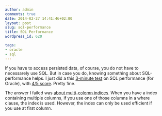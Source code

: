 ```yaml
---
author: admin
comments: true
date: 2014-02-27 14:41:46+02:00
layout: post
slug: sql-performance
title: SQL Performance
wordpress_id: 620

tags:
- oracle
- sql
---
```


If you have to access persisted data, of course, you do not have to necessarely use SQL. But in case you do, knowing something about SQL-performance helps.
I just did a this [3-minute test](http://use-the-index-luke.com/3-minute-test) on SQL performance (for Oracle), with [4/5 score](http://use-the-index-luke.com/3-minute-test/oracle?quizkey=25f289f14109a401df2199aa2ce582fc). Pretty fine.

The answer I failed was [about multi-colomn indices](http://use-the-index-luke.com/sql/where-clause/the-equals-operator/concatenated-keys). When you have a index containing multiple columns, if you use one of those columns in a where clause, the index is used. However, the index can only be used efficient if you use at first column.
